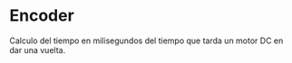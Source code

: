 Encoder
=======

Calculo del tiempo en milisegundos del tiempo que tarda un motor DC en dar una vuelta.